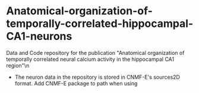 # Anatomical-organization-of-temporally-correlated-hippocampal-CA1-neurons
Data and Code repository for the publication "Anatomical organization of temporally correlated neural calcium activity in the hippocampal CA1 region"\n
- The neuron data in the repository is stored in CNMF-E's sources2D format. Add CNMF-E package to path when using 
